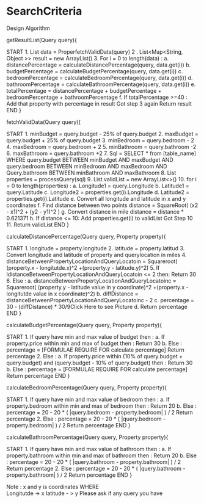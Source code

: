 # SearchCriteria



Design Algorithm 

getResultList(Query query){

  START
     1. List<Property> data = ProperfetchValidData(query)
     2 . List<Map<String, Object >> result = new ArrayList()
     3.  For i = 0 to length(data) :
         a. distancePercentage = calculateDistancePercentage(query, data.get(i))
         b. budgetPercentage = calculateBudgetPercentage(query, data.get(i))
         c. bedroomPercentage = calculateBedroomPercentage(query, data.get(i))
         d. bathroomPercentage = calculateBathroomPercentage(query, data.get(i))
         e. totalPercentage = distancePercentage + budgetPercentage + bedroomPercentage + bathroomPercentage
         f. If totalPercentage >=40 :
            Add that property with percentage in result
         Got step 3 again
      Return result
  END
}


fetchValidData(Query query){

  START
    1. minBudget = query.budget - 25% of query.budget
    2. maxBudget = query.budget + 25% of query.budget
    3. minBedroom = query.bedroom - 2
    4. maxBedroom = query.bedroom + 2
    5. minBathroom = query.bathroom -2
    6. maxBathroom = query.bathroom +2
    7. Sql = SELECT * from [table_name] WHERE query.budget BETWEEN minBudget AND maxBudget AND query.bedroom BETWEEN                minBedroom AND maxBedroom AND Query.bathroom BETWEEN minBathroom AND maxBathroom
    8. List<Property> properties = processQuery(sql)
    9. List<Property> validList = new ArrayList<>()
    10. for i = 0  to length(properties) :
          a. Longitude1 = query.Longitude
          b. Latitude1 = query.Latitude
          c. Longitude2 = properties.get(i).Longitude
          d. Latitude2 = properties.get(i).Latitude
          e. Convert all longitude and latitude in x and y coordinates
          f. Find distance between two points  distance = SquareRoot( (x2 - x1)^2 + (y2 - y1)^2 )
          g. Convert distance in mile distance = distance * 0.621371
          h. If distance <= 10:
              Add properties.get(i) to validList
           Got Step 10                                         
    11. Return validList
  END
}


calculateDistancePercentage(Query query, Property property){

  START
    1. longitude = property.longitude
    2. latitude = property.latitud
    3. Convert longitude and latitude of property and querylocation in miles 
    4. distanceBetweenPropertyLocationAndQueryLocatoin = Squareroot( (property.x - longitutde.x)^2 +(property.y -                 latitude.y)^2)
    5. If ldistanceBetweenPropertyLocationAndQueryLocatoin <= 2 then:
          Return 30  
    6. Else :
         a. distanceBetweenPropertyLocationAndQueryLocatoinc = Squareroot( (property.y - latitude value in y
            coordinate)^2 +(property.x - longitutde value in x coordinate)^2)
         b. diffDistance = distanceBetweenPropertyLocationAndQueryLocatoinc - 2
         c. percentage  = 30 - (diffDistance) * 30/9Click Here to see Picture
         d. Return percentage
  END
}



calculateBudgetPercentage(Query query, Property property){

  START
    1. If query have min and max value of budget then :
        a. If property.price within min and max of budget then :
              Return 30
        b. Else :
            percentage  = [FORMULAE REQUIRE FOR calculate percentage]
            Return percentage
    2. Else :
        a. If property.price within (10% of query.budget + query.budget) and (query.budget - 10% of query.budget) then :
            Return 30
        b. Else :
            percentage  = [FORMULAE REQUIRE FOR calculate percentage]
            Return percentage
  END
}


calculateBedroomPercentage(Query query, Property property){

  START
    1. If query have min and max value of bedroom then :
         a. If property.bedroom within min and max of bedroom then :
              Return 20
         b. Else :
              percentage  = 20 - 20 * ( |query.bedroom - property.bedroom| ) / 2
              Return percentage
    2. Else :
      percentage  = 20 - 20 * ( |query.bedroom - property.bedroom| ) / 2
      Return percentage
  END
}








calculateBathroomPercentage(Query query, Property property){

  START
    1. If query have min and max value of bathroom then :
        a. If property.bathroom within min and max of bathroom then :
              Return 20
        b. Else :
            percentage  = 20 - 20 * ( |query.bathroom - property.bathroom| ) / 2
            Return percentage
    2. Else :
        percentage  = 20 - 20 * ( |query.bathroom - property.bathroom| ) / 2
        Return percentage
  END
}



Note :
x and y is coordinates 
        	WHERE 	
                Longitutde -> x
                latitude - > y
Please ask if any query you have

